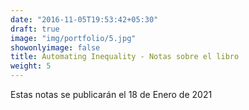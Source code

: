 ```yaml
---
date: "2016-11-05T19:53:42+05:30"
draft: true
image: "img/portfolio/5.jpg"
showonlyimage: false
title: Automating Inequality - Notas sobre el libro
weight: 5
---
```


Estas notas se publicarán el 18 de Enero de 2021